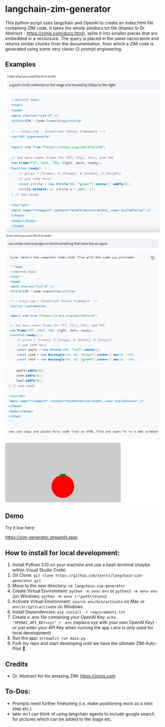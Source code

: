# langchain-zim-generator

This python script uses langchain and OpenAI to create an index.html file containing ZIM code.
It takes the whole zimdocs.txt file (thanks to Dr. Abstract - https://zimjs.com/docs.html), splits it into smaller pieces that are embedded in a vectorsore. The query is placed in the same vectorstore and returns similar chunks from the documentation, from which a ZIM code is generated using some very clever 😉 prompt engineering.

## Examples

![Example](example.jpg)
![Example](example2.jpg)
![Example](example3.jpg)

## Demo

Try it live here:

https://zim-generator.streamlit.app/

## How to install for local development:

1. Install Python 3.10 on your machine and use a bash terminal (maybe within Visual Studio Code)
2. Git Clone: `git clone https://github.com/ajerni/langchain-zim-generator.git`
3. Move to the new directory: `cd langchain-zim-generator`
4. Create Virtual Environment: `python -m venv env` or `python3 -m venv env` (on Windows: `python -m venv c:\path\to\env`)
5. Activate Virtual Environment: `source env/bin/activate` on Mac or `env\Scripts\activate` on Windows
6. Install Dependencies: `pip install -r requirements.txt`
7. Create a .env file containing your OpenAI Key: `echo "OPENAI_API_KEY=xyz" > .env` (replace xyz with your own OpenAI Key) - or just enter your API Key when running the app (.env is only used for local development)
8. Run the app: `streamlit run main.py`
9. Fork my repo and start developing until we have the ultimate ZIM-Auto-Pilot 🚀

## Credits

- Dr. Abstract for his amazing ZIM: https://zimjs.com

## To-Dos:

- Prompts need further finetuning (i.e. make positioning work as a next step etc.)
- later on I can think of using langchain agents to include google search for pictures which can be added to the stage etc.
